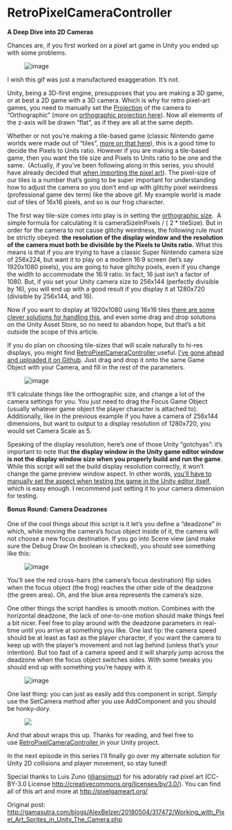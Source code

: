 # RetroPixelCameraController

<p><strong>A Deep Dive into 2D Cameras</strong></p>

<p>Chances are, if you first worked on a pixel art game in Unity you ended up with some problems.</p>

<figure data-orig-height="370" data-orig-width="496"><img alt="image" data-orig-height="370" data-orig-width="496" src="https://78.media.tumblr.com/db066e3b4062d804ef90371f806842aa/tumblr_inline_p847k6n1Na1sph69g_540.gif" /></figure>

<p>I wish this gif was just a manufactured exaggeration. It&rsquo;s not.</p>

<p>Unity, being a 3D-first engine, presupposes that you are making a 3D game, or at best a 2D game with a 3D camera. Which is why for retro pixel-art games, you need to manually set the&nbsp;<a href="https://docs.unity3d.com/Manual/class-Camera.html">Projection</a>&nbsp;of the camera to &ldquo;Orthographic&rdquo; (more on&nbsp;<a href="https://en.wikipedia.org/wiki/Orthographic_projection">orthographic projection here</a>). Now all elements of the z-axis will be drawn &ldquo;flat&rdquo;, as if they are all at the same depth.&nbsp;</p>

<p>Whether or not you&rsquo;re making a tile-based game (classic Nintendo game worlds were made out of &ldquo;tiles&rdquo;,&nbsp;<a href="https://en.wikipedia.org/wiki/Tile-based_video_game">more on that here</a>), this is a good time to decide the Pixels to Units ratio. However if you are making a tile-based game, then you want the tile size and Pixels to Units ratio to be one and the same.&nbsp; (Actually, if you&rsquo;ve been following along in this series, you should have already decided that&nbsp;<a href="https://github.com/dithyrambs/SpriteProcessorScript">when importing the pixel art</a>). The pixel-size of our tiles is a number that&rsquo;s going to be super important for understanding how to adjust the camera so you don&rsquo;t end up with glitchy pixel weirdness (professional game dev term) like the above gif. My example world is made out of tiles of 16x16 pixels, and so is our frog character.&nbsp;</p>

<p>The first way tile-size comes into play is in setting the&nbsp;<a href="https://docs.unity3d.com/ScriptReference/Camera-orthographicSize.html">orthographic size</a>.&nbsp; A simple formula for calculating it is cameraSizeInPixels / ( 2 * tileSize). But in order for the camera to not cause glitchy weirdness, the following rule must be strictly obeyed:&nbsp;<strong>the resolution of the display window and the resolution of the camera must both be divisible by the Pixels to Units ratio.</strong>&nbsp;What this means is that if you are trying to have a classic Super Nintendo camera size of 256x224, but want it to play on a modern 16:9 screen (let&rsquo;s say 1920x1080 pixels), you are going to have glitchy pixels, even if you change the width to accommodate the 16:9 ratio. In fact, 16 just isn&rsquo;t a factor of 1080. But, if you set your Unity camera size to 256x144 (perfectly divisible by 16), you will end up with a good result if you display it at 1280x720 (divisible by 256x144, and 16).&nbsp;</p>

<p>Now if you want to display at 1920x1080 using 16x16 tiles&nbsp;<a href="https://www.youtube.com/watch?v=yI8JrBNTwkc">there are some clever solutions for handling this</a>, and even some drag and drop solutions on the Unity Asset Store, so no need to abandon hope, but that&rsquo;s a bit outside the scope of this article.&nbsp;</p>

<p>If you do plan on choosing tile-sizes that will scale naturally to hi-res displays, you might find&nbsp;<a href="https://github.com/dithyrambs/RetroPixelCameraController">RetroPixelCameraController&nbsp;</a>useful.&nbsp;<a href="https://github.com/dithyrambs/RetroPixelCameraController">I&rsquo;ve gone ahead and uploaded it on Github</a>. Just drag and drop it onto the same Game Object with your Camera, and fill in the rest of the parameters.</p>

<figure data-orig-height="472" data-orig-width="418"><img alt="image" data-orig-height="472" data-orig-width="418" src="https://78.media.tumblr.com/21ccf9982817dcebf013a8404d04d2f3/tumblr_inline_p84ma4HyKH1sph69g_540.png" /></figure>

<p>It&rsquo;ll calculate things like the orthographic size, and change a lot of the camera settings for you. You just need to drag the Focus Game Object (usually whatever game object the player character is attached to). Additionally, like in the previous example if you have a camera of 256x144 dimensions, but want to output to a display resolution of 1280x720, you would set Camera Scale as 5.</p>

<p>Speaking of the display resolution, here&rsquo;s one of those Unity &ldquo;gotchyas&rdquo;: it&rsquo;s important to note that&nbsp;<strong>the display window in the Unity game editor window is not the display window size when you properly build and run the game</strong>. While this script will set the build display resolution correctly, it won&rsquo;t change the game preview window aspect. In other words,&nbsp;<a href="https://docs.unity3d.com/Manual/GameView.html">you&rsquo;ll have to manually set the aspect when testing the game in the Unity editor itself</a>, which is easy enough. I recommend just setting it to your camera dimension for testing.</p>

<p><strong>Bonus Round: Camera Deadzones</strong><br />
<br />
One of the cool things about this script is it let&rsquo;s you define a&nbsp;&ldquo;deadzone&rdquo; in which, while moving the camera&rsquo;s focus object inside of it, the camera will not choose a new focus destination. If you go into Scene view (and make sure the Debug Draw On boolean is checked), you should see something like this:</p>

<figure data-orig-height="223" data-orig-width="482"><img alt="image" data-orig-height="223" data-orig-width="482" src="https://78.media.tumblr.com/d7f88388d0fecb5f663f69a9f3257375/tumblr_inline_p84o70XNw41sph69g_540.gif" /></figure>

<p>You&rsquo;ll see the red cross-hairs (the camera&rsquo;s focus destination) flip sides when the focus object (the frog) reaches the other side of the deadzone (the green area). Oh, and the blue area represents the camera&rsquo;s size.&nbsp;</p>

<p>One other things the script handles is smooth motion. Combines with the horizontal deadzone, the lack of one-to-one motion should make things feel a bit nicer. Feel free to play around with the deadzone parameters in real-time until you arrive at something you like. One last tip: the camera speed should be at least as fast as the player character, if you want the camera to keep up with the player&rsquo;s movement and not lag behind (unless that&rsquo;s your intention). But too fast of a camera speed and it will sharply jump across the deadzone when the focus object switches sides. With some tweaks you should end up with something you&rsquo;re happy with it.</p>

<figure data-orig-height="269" data-orig-width="482"><img alt="image" data-orig-height="269" data-orig-width="482" src="https://78.media.tumblr.com/4227e42ed3514d3296c362906ae90371/tumblr_inline_p84obgffJ01sph69g_540.gif" /></figure>

<p>One last thing: you can just as easily add this component in script. Simply use the SetCamera method after you use AddComponent and you should be honky-dory.</p>

<figure data-orig-height="46" data-orig-width="920"><img data-img-key="584" data-orig-height="46" data-orig-width="920" src="https://78.media.tumblr.com/b60cf457b4940111147295a263bd6b8b/tumblr_inline_p84q2ycUaZ1sph69g_540.png" /></figure>

<p>And that about wraps this up. Thanks for reading, and feel free to use&nbsp;<a href="https://github.com/dithyrambs/RetroPixelCameraController">RetroPixelCameraController&nbsp;</a>in your Unity project.&nbsp;&nbsp;</p>

<p>In the next episode in this series I&rsquo;ll finally go over my alternate solution for Unity 2D collisions and player movement, so stay tuned!</p>

<p>Special thanks to Luis Zuno (<a href="https://twitter.com/ansimuz">@ansimuz</a>) for his adorably rad pixel art&nbsp;(CC-BY-3.0 License&nbsp;<a href="http://creativecommons.org/licenses/by/3.0/">http://creativecommons.org/licenses/by/3.0/</a>). You can find all of this art and more at&nbsp;<a href="http://pixelgameart.org/web/">http://pixelgameart.org/</a></p>

Original post:
http://gamasutra.com/blogs/AlexBelzer/20180504/317472/Working_with_Pixel_Art_Sprites_in_Unity_The_Camera.php

